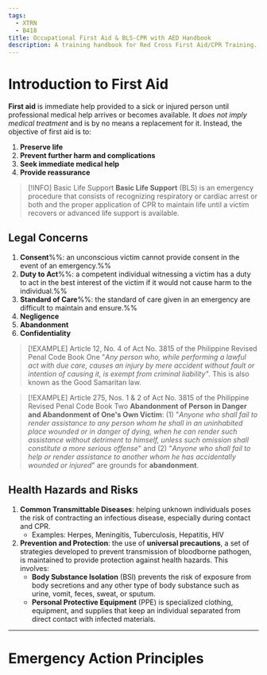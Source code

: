 ```yaml
---
tags:
  - XTRN
  - B418
title: Occupational First Aid & BLS-CPR with AED Handbook
description: A training handbook for Red Cross First Aid/CPR Training. These are summaries of topics of standard first aid and are an integral part of Red Cross Training, but is only supplementary to actual Red Cross Training.
---
```

# Introduction to First Aid
**First aid** is immediate help provided to a sick or injured person until professional medical help arrives or becomes available. It *does not imply medical treatment* and is by no means a replacement for it. Instead, the objective of first aid is to:
1. **Preserve life**
2. **Prevent further harm and complications**
3. **Seek immediate medical help**
4. **Provide reassurance**
>[!INFO] Basic Life Support
>**Basic Life Support** (BLS) is an emergency procedure that consists of recognizing respiratory or cardiac arrest or both and the proper application of CPR to maintain life until a victim recovers or advanced life support is available.
## Legal Concerns
1. **Consent**%%: an unconscious victim cannot provide consent in the event of an emergency.%%
2. **Duty to Act**%%: a competent individual witnessing a victim has a duty to act  in the best interest of the victim if it would not cause harm to the individual.%%
3. **Standard of Care**%%: the standard of care given in an emergency are difficult to maintain and ensure.%%
4. **Negligence**
5. **Abandonment**
6. **Confidentiality**

>[!EXAMPLE] Article 12, No. 4 of Act No. 3815 of the Philippine Revised Penal Code Book One
>"*Any person who, while performing a lawful act with due care, causes an injury by mere accident without fault or intention of causing it, is exempt from criminal liability"*. This is also known as the Good Samaritan law.

>[!EXAMPLE] Article 275, Nos. 1 & 2 of Act No. 3815 of the Philippine Revised Penal Code Book Two
>**Abandonment of Person in Danger and Abandonment of One's Own Victim**: (1) "*Anyone who shall fail to render assistance to any person whom he shall in an uninhabited place wounded or in danger of dying, when he can render such assistance without detriment to himself, unless such omission shall constitute a more serious offense*" and (2) "*Anyone who shall fail to help or render assistance to another whom he has accidentally wounded or injured*" are grounds for **abandonment**.
## Health Hazards and Risks
1. **Common Transmittable Diseases**: helping unknown individuals poses the risk of contracting an infectious disease, especially during contact and CPR.
	- Examples: Herpes, Meningitis, Tuberculosis, Hepatitis, HIV
2. **Prevention and Protection**: the use of **universal precautions**, a set of strategies developed to prevent transmission of bloodborne pathogen, is maintained to provide protection against health hazards. This involves:
	- **Body Substance Isolation** (BSI) prevents the risk of exposure from body secretions and any other type  of body substance such as urine, vomit, feces, sweat, or sputum.
	- **Personal Protective Equipment** (PPE) is specialized clothing, equipment, and supplies that keep an individual separated from direct contact with infected materials.
___
# Emergency Action Principles
